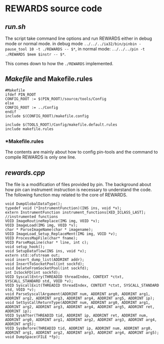 REWARDS source code
===
## *run.sh*

The script take command line options and run REWARDS either in debug mode or normal mode.
in debug mode ``../../../ia32/bin/pinbin -pause_tool 10 -t ./REWARDS -- $*``, in normal mode: ``../../../pin -t ./REWARDS $mem $instr -- $*``.

This comes down to how the ``./REWARDS`` implemented.

## *Makefile* and Makefile.rules

	#Makefile
	ifdef PIN_ROOT
	CONFIG_ROOT := $(PIN_ROOT)/source/tools/Config
	else
	CONFIG_ROOT := ../Config
	endif
	include $(CONFIG_ROOT)/makefile.config
	
	include $(TOOLS_ROOT)/Config/makefile.default.rules
	include makefile.rules

### *Makefile.rules

The contents are mainly about how to config pin-tools and the command to compile REWARDS is only one line.

## *rewards.cpp*

The file is a modification of files provided by pin. The background about how pin can instrument instruction is necessary to understand the code. The following function may related to the core of REWARDS.

```
void DumpGlobalDataType();
typedef void (*InstrumentFunction)(INS ins, void *v);
extern InstrumentFunction instrument_functions[XED_ICLASS_LAST]; //instrumented functions
VOID ImageRoutineReplace(IMG img, VOID *v);
VOID ImageLoad(IMG img, VOID *v);
char * ParseImageName(char * imagename);
VOID ImageLoad_Setup_ReplaceMent(IMG img, VOID *v);
VOID ProcessMapFile(char* fname);
VOID ParseMapLine(char * line, int c);
void setup_hook();
void SetupDataflow(INS ins, void *v);
extern std::ofstream out;
void insert_dump_list(ADDRINT addr);
void InsertToSocketPool(int sockfd);
void DeleteFromSocketPool(int sockfd);
int IsSockFD(int sockfd);
VOID SyscallEntry(THREADID threadIndex, CONTEXT *ctxt, SYSCALL_STANDARD std, VOID *v);
VOID SyscallExit(THREADID threadIndex, CONTEXT *ctxt, SYSCALL_STANDARD std, VOID *v);
void ParseSyscallArgument(ADDRINT num, ADDRINT arg0, ADDRINT arg1, ADDRINT arg2, ADDRINT arg3, ADDRINT arg4, ADDRINT arg5, ADDRINT ip);
void SetSysCallReturnType(ADDRINT num, ADDRINT arg0, ADDRINT arg1, ADDRINT arg2, ADDRINT arg3, ADDRINT arg4, ADDRINT arg5, ADDRINT ret, ADDRINT ip);
VOID SysAfter(THREADID tid, ADDRINT ip, ADDRINT ret, ADDRINT num, ADDRINT arg0, ADDRINT arg1, ADDRINT arg2, ADDRINT arg3, ADDRINT arg4, ADDRINT arg5);
VOID SysBefore(THREADID tid, ADDRINT ip, ADDRINT num, ADDRINT arg0, ADDRINT arg1, ADDRINT arg2, ADDRINT arg3, ADDRINT arg4, ADDRINT arg5);
void DumpSpace(FILE *fp);
```







